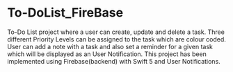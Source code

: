# To-DoList_FireBase

To-Do List project where a user can create, update and delete a task. Three different Priority Levels can be assigned to the task which are colour coded. User can add a note with a task and also set a reminder for a given task which will be displayed as an User Notification. This project has been implemented using Firebase(backend) with Swift 5 and User Notifications.
